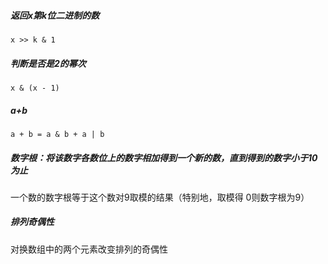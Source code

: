 ##### 返回x第k位二进制的数

`x >> k & 1`

##### 判断是否是2的幂次

`x & (x - 1)`

##### a+b

`a + b = a & b + a | b`

##### 数字根：将该数字各数位上的数字相加得到一个新的数，直到得到的数字小于$10$为止

一个数的数字根等于这个数对9取模的结果（特别地，取模得 0则数字根为9）

##### 排列奇偶性

对换数组中的两个元素改变排列的奇偶性